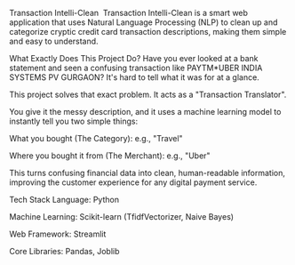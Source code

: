 Transaction Intelli-Clean 
Transaction Intelli-Clean is a smart web application that uses Natural Language Processing (NLP) to clean up and categorize cryptic credit card transaction descriptions, making them simple and easy to understand.

What Exactly Does This Project Do?
Have you ever looked at a bank statement and seen a confusing transaction like PAYTM*UBER INDIA SYSTEMS PV GURGAON? It's hard to tell what it was for at a glance.

This project solves that exact problem. It acts as a "Transaction Translator".

You give it the messy description, and it uses a machine learning model to instantly tell you two simple things:

What you bought (The Category): e.g., "Travel"

Where you bought it from (The Merchant): e.g., "Uber"

This turns confusing financial data into clean, human-readable information, improving the customer experience for any digital payment service.

Tech Stack
Language: Python

Machine Learning: Scikit-learn (TfidfVectorizer, Naive Bayes)

Web Framework: Streamlit

Core Libraries: Pandas, Joblib